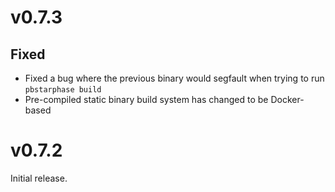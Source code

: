 # v0.7.3
## Fixed
- Fixed a bug where the previous binary would segfault when trying to run `pbstarphase build`
- Pre-compiled static binary build system has changed to be Docker-based

# v0.7.2
Initial release.
